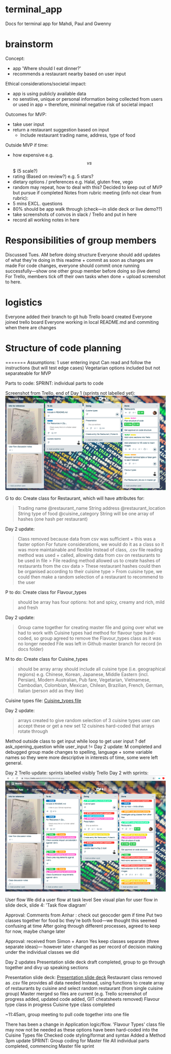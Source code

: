 # terminal_app
Docs for terminal app for Mahdi, Paul and Gwenny

# brainstorm
Concept: 
- app 'Where should I eat dinner?'
- recommends a restaurant nearby based on user input

Ethical considerations/societal impact:
- app is using publicly available data
- no senstiive, unique or personal information being collected from users or used in app
= therefore, minimal negative risk of societal impact 

Outcomes for MVP:
- take user input
- return a restaurant suggestion based on input 
  - Include restaurant trading name, address, type of food
  
Outside MVP if time: 
- how expensive e.g. $$ vs $$$ (5 scale?)
- rating (Based on review?) e.g. 5 stars? 
- dietary options / preferences e.g. Halal, gluten free, vego
- random may repeat, how to deal with this? Decided to keep out of MVP but pursue if completed
Notes from rubric meeting (info not clear from rubric):
- 5 mins EXCL. questions
- 80% should be app walk through (check—in slide deck or live demo??)
- take screenshots of convos in slack / Trello and put in here
- record all working notes in here

# Responsibilities of group members
Discussed Tues. AM before doing structure
Everyone should add updates of what they're doing in this readme + commit as soon as changes are made
For code changes, everyone should commit once running successfully—show one other group member before doing so (live demo)
For Trello, members tick off their own tasks when done + upload screenshot to here. 

# logistics
Everyone added their branch to git hub
Trello board created
Everyone joined trello board
Everyone working in local README.md and commiting when there are changes

# Structure of code planning
=======
Assumptions:
1 user entering input
Can read and follow the instructions (but will test edge cases)
Vegetarian options included but not separateable for MVP

Parts to code: 
SPRINT: individual parts to code

Screenshot from Trello, end of Day 1 (sprints not labelled yet):
![Screenshot from Trello, Day 1 (sprints not lablled yet)](https://raw.githubusercontent.com/gwencitaaa/terminal_app/master/Trello_screenshot_Day2AM_progress.png)

G to do:
Create class for Restaurant, which will have attributes for:
> Trading name @restaurant_name String
> address @restaurant_location String
> type of food  @cuisine_category String
> will be one array of hashes (one hash per restaurant)

Day 2 update: 
> Class removed because data from csv was sufficient + this was a faster option 
> For future considerations, we would do it as a class so it was more maintainable and flexible
> Instead of class, .csv file reading method was used + called, allowing data from csv on restaurants to be used in file
    > File reading method allowed us to create hashes of restaurants from the csv data
    > These restaurant hashes could then be organised according to their cuisine type
    > From cuisine type, we could then make a random selection of a restaurant to recommend to the user


P to do:
Create class for Flavour_types
> should be array
> has four options: hot and spicy, creamy and rich, mild and fresh


Day 2 update: 
> Group came together for creating master file and going over what we had to work with 
> Cuisine types had method for flavour type hard-coded, so group agreed to remove the Flavour_types class as it was no longer needed
> File was left in Github master branch for record (in docs folder)

M to do:
Create class for Cuisine_types 
> should be array
> array should include all cuisine type (i.e. geographical regions)
> e.g. Chinese, Korean, Japanese, Middle Eastern (incl. Persian), Modern Australian, Pub fare, Vegetarian, Vietnamese, Cambodian, Colombian, Mexican, Chilean, Brazilian, French, German, Italian (person add as they like)

Cuisine types file:
[Cuisine_types file](https://raw.githubusercontent.com/gwencitaaa/terminal_app/master/Cuisine_types.rb)

Day 2 update:
> arrays created to give random selection of 3 cuisine types
> user can accept these or get a new set
> 12 cuisines hard-coded that arrays rotate through


Method outside class to get input
while loop to get user input ?
def ask_opening_question 
    while user_input != 
Day 2 update: M completed and debugged
group made changes to spelling, language + some variable names so they were more descriptive
in interests of time, some were left general.

Day 2 Trello update: sprints labelled visibly
Trello Day 2 with sprints:
![Trello screenshot](https://raw.githubusercontent.com/gwencitaaa/terminal_app/master/docs/Screen%20Shot%202019-03-06%20at%202.25.37%20pm.png)

User flow
We did a user flow at task level
See visual plan for user flow in slide deck, slide 4: 'Task flow diagram'

Approval:
Comments from Anhar : check out geocoder gem if time
Put two classes together for food bc they're both food—we thought this seemed confusing at time
After going through different processes, agreed to keep for now, maybe change later

Approval: 
received from Simon + Aaron
Yes keep classes separate (three separate ideas)— however later changed as per record of decision making under the individual classes we did

Day 2 updates
Presentation slide deck draft completed, group to go through together and divy up speaking sections

Presentation slide deck:
[Presentation slide deck](https://github.com/gwencitaaa/terminal_app/blob/master/ppt/Terminal_app_presentation.pdf)
Restaurant class removed as .csv file provides all data needed
    Instead, using functions to create array of restaurants by cuisine and select random restaurant (from single cuisine group)
Master merged so files are current (e.g. Trello screenshot of progress added, updated code added, GIT cheatsheets removed)
Flavour type class in progress
Cuisine type class completed

~11:45am, group meeting to pull code together into one file 

There has been a change in Application logic/flow. 'Flavour Types' class file may now not be needed as these options have been hard-coded into the Cuisine Types file
Checked code styling/format and syntax
Added a Method 
3pm update
SPRINT: Group coding for Master file
All individual parts completed, commencing Master file sprint
